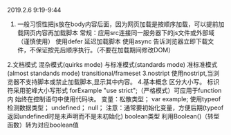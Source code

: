 2019.2.6 9:19-9:44
1. 一般习惯性把js放在body内容后面，因为网页加载是按顺序加载，可以提前加载网页内容再加载脚本
    常规：应用src连接同一服务器下的js文件或外部域（谨慎使用）
    使用defer 延迟加载脚本
    使用async 告诉浏览器立即下载文件，不保证按先后顺序执行。（不要在加载期间修改DOM）
    
2.文档模式
  混杂模式(quirks mode) 与标准模式(standards mode)
  准标准模式(almost standands mode)
  transitional/frameset
3.nostript
    使用nostript,当浏览器不支持脚本或禁止加载脚本,显示其中内容。
4.基本概念
   区分大小写。
   标识符采用驼峰大小写形式 forExample
   "use strict";（严格模式）可应用于function内
   始终在控制语句中使用代码块。
   变量：松散类型；
     var example;
     使用typeof检测数据类型；
     undefined；
     null；
     注意：通常要初始化变量，方便后期(typeof返回undefined时是未声明而不是未初始化)
     boolean类型 利用Boolean()（转型函数）转为对应boolean值
